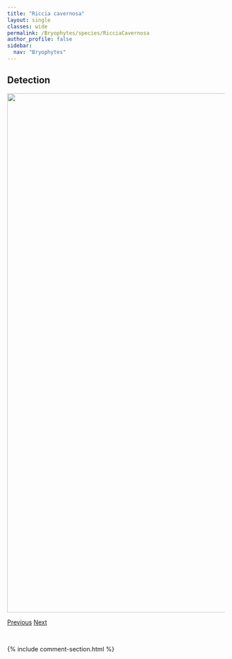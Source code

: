 ```yaml
---
title: "Riccia cavernosa"
layout: single
classes: wide
permalink: /Bryophytes/species/RicciaCavernosa
author_profile: false
sidebar:
  nav: "Bryophytes"
---
```


<h2>Detection</h2>

<a href="https://drive.google.com/uc?export=view&id=1w1jez1Eub0hXlSgkbpUslQhwnc2x4Qke">
<img src="https://drive.google.com/uc?export=view&id=1w1jez1Eub0hXlSgkbpUslQhwnc2x4Qke" height = "1200" width = "800">
</a>


<a href="/DevelopmentWebsite/Bryophytes/species/RiccardiaPalmata" class="pagination--pager" title="Riccardia palmata">Previous</a> <a href="/DevelopmentWebsite/Bryophytes/species/RicciaFluitans" class="pagination--pager" title="Riccia fluitans">Next</a>

<p>&nbsp;</p>

{% include comment-section.html %}
